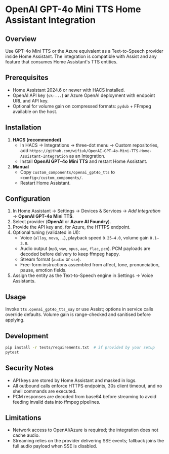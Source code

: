 # OpenAI GPT-4o Mini TTS Home Assistant Integration

## Overview
Use GPT-4o Mini TTS or the Azure equivalent as a Text-to-Speech provider inside Home Assistant. The integration is compatible with Assist and any feature that consumes Home Assistant's TTS entities.

## Prerequisites
- Home Assistant 2024.6 or newer with HACS installed.
- OpenAI API key (`sk-...`) **or** Azure OpenAI deployment with endpoint URL and API key.
- Optional for volume gain on compressed formats: `pydub` + FFmpeg available on the host.

## Installation
1. **HACS (recommended)**
   - In HACS → Integrations → three-dot menu → Custom repositories, add `https://github.com/wifiuk/OpenAI-GPT-4o-Mini-TTS-Home-Assistant-Integration` as an Integration.
   - Install **OpenAI GPT-4o Mini TTS** and restart Home Assistant.
2. **Manual**
   - Copy `custom_components/openai_gpt4o_tts` to `<config>/custom_components/`.
   - Restart Home Assistant.

## Configuration
1. In Home Assistant → Settings → Devices & Services → *Add Integration* → **OpenAI GPT-4o Mini TTS**.
2. Select provider (**OpenAI** or **Azure AI Foundry**).
3. Provide the API key and, for Azure, the HTTPS endpoint.
4. Optional tuning (validated in UI):
   - Voice (`alloy`, `nova`, ...), playback speed `0.25–4.0`, volume gain `0.1–3.0`.
   - Audio output (`mp3`, `wav`, `opus`, `aac`, `flac`, `pcm`). PCM payloads are decoded before delivery to keep ffmpeg happy.
   - Stream format (`audio` or `sse`).
   - Free-form instructions assembled from affect, tone, pronunciation, pause, emotion fields.
5. Assign the entity as the Text-to-Speech engine in Settings → Voice Assistants.

## Usage
Invoke `tts.openai_gpt4o_tts_say` or use Assist; options in service calls override defaults. Volume gain is range-checked and sanitised before applying.

## Development
```bash
pip install -r tests/requirements.txt  # if provided by your setup
pytest
```

## Security Notes
- API keys are stored by Home Assistant and masked in logs.
- All outbound calls enforce HTTPS endpoints, 30s client timeout, and no shell commands are executed.
- PCM responses are decoded from base64 before streaming to avoid feeding invalid data into ffmpeg pipelines.

## Limitations
- Network access to OpenAI/Azure is required; the integration does not cache audio.
- Streaming relies on the provider delivering SSE events; fallback joins the full audio payload when SSE is disabled.
